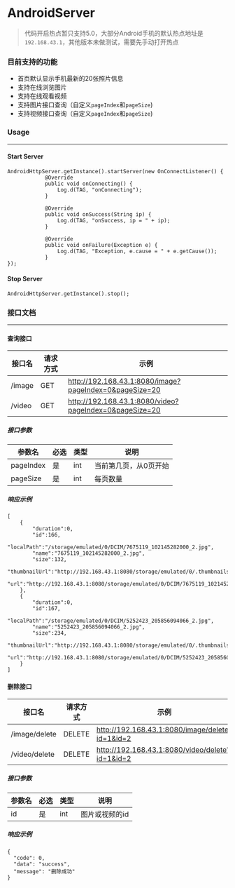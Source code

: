 # AndroidServer
> 代码开启热点暂只支持5.0，大部分Android手机的默认热点地址是`192.168.43.1`，其他版本未做测试，需要先手动打开热点

### 目前支持的功能
 - 首页默认显示手机最新的20张照片信息
 - 支持在线浏览图片
 - 支持在线观看视频
 - 支持图片接口查询（自定义`pageIndex`和`pageSize`)
 - 支持视频接口查询（自定义`pageIndex`和`pageSize`)
 
### Usage
------
#### Start Server
```
AndroidHttpServer.getInstance().startServer(new OnConnectListener() {
            @Override
            public void onConnecting() {
                Log.d(TAG, "onConnecting");
            }

            @Override
            public void onSuccess(String ip) {
                Log.d(TAG, "onSuccess, ip = " + ip);
            }

            @Override
            public void onFailure(Exception e) {
                Log.d(TAG, "Exception, e.cause = " + e.getCause());
            }
});
```

#### Stop Server
```
AndroidHttpServer.getInstance().stop();
```


### 接口文档
------
#### 查询接口

|    接口名     | 请求方式 | 示例  |
| ----------   | ------  | ----------  |
|    /image    |   GET   | http://192.168.43.1:8080/image?pageIndex=0&pageSize=20 |
|    /video    |   GET   | http://192.168.43.1:8080/video?pageIndex=0&pageSize=20 |

##### 接口参数
|    参数名     | 必选 | 类型  | 说明  |
| ----------  | ------ | ---------- | ---------- |
|  pageIndex |  是  | int | 当前第几页，从0页开始|
|  pageSize |  是  | int | 每页数量|

##### 响应示例
```
[
    {
        "duration":0,
        "id":166,
        "localPath":"/storage/emulated/0/DCIM/7675119_102145282000_2.jpg",
        "name":"7675119_102145282000_2.jpg",
        "size":132,
        "thumbnailUrl":"http://192.168.43.1:8080/storage/emulated/0/.thumbnails/1558496289340.jpg",
        "url":"http://192.168.43.1:8080/storage/emulated/0/DCIM/7675119_102145282000_2.jpg"
    },
    {
        "duration":0,
        "id":167,
        "localPath":"/storage/emulated/0/DCIM/5252423_205856094066_2.jpg",
        "name":"5252423_205856094066_2.jpg",
        "size":234,
        "thumbnailUrl":"http://192.168.43.1:8080/storage/emulated/0/.thumbnails/1558496289340.jpg",
        "url":"http://192.168.43.1:8080/storage/emulated/0/DCIM/5252423_205856094066_2.jpg"
    }
]
```

#### 删除接口
|    接口名     | 请求方式 | 示例  |
| ----------   | ------  | ----------  |
|    /image/delete   |   DELETE   | http://192.168.43.1:8080/image/delete?id=1&id=2 |
|    /video/delete   |   DELETE   | http://192.168.43.1:8080/video/delete?id=1&id=2 |

##### 接口参数
|    参数名     | 必选 | 类型  | 说明  |
| ----------  | ------ | ---------- | ---------- |
|  id |  是  | int | 图片或视频的id|

##### 响应示例
```
{
  "code": 0,
  "data": "success",
  "message": "删除成功"
}
```
